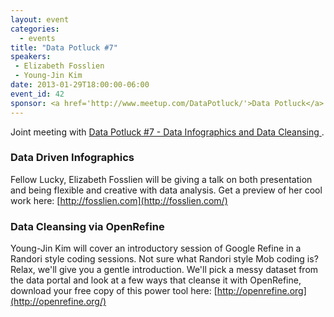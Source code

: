 ```yaml
---
layout: event
categories: 
  - events
title: "Data Potluck #7"
speakers:
 - Elizabeth Fosslien
 - Young-Jin Kim
date: 2013-01-29T18:00:00-06:00
event_id: 42
sponsor: <a href='http://www.meetup.com/DataPotluck/'>Data Potluck</a>
---
```


Joint meeting with [Data Potluck #7 - Data Infographics and Data Cleansing ](http://www.meetup.com/DataPotluck/events/101126942/).

### Data Driven Infographics 
Fellow Lucky, Elizabeth Fosslien will be giving a talk on both presentation and being flexible and creative with data analysis. Get a preview of her cool work here: [http://fosslien.com](http://fosslien.com/)

### Data Cleansing via OpenRefine
Young-Jin Kim will cover an introductory session of Google Refine in a Randori style coding sessions. Not sure what Randori style Mob coding is? Relax, we'll give you a gentle introduction. We'll pick a messy dataset from the data portal and look at a few ways that cleanse it with OpenRefine, download your free copy of this power tool here: [http://openrefine.org](http://openrefine.org/)